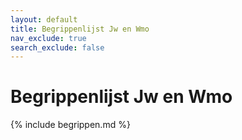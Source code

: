 ```yaml
---
layout: default
title: Begrippenlijst Jw en Wmo
nav_exclude: true
search_exclude: false
---
```


<style>
  .side-bar { display:none !important; }
  .main { margin-left:0 !important; }
</style>

# Begrippenlijst Jw en Wmo

{% include begrippen.md %}
